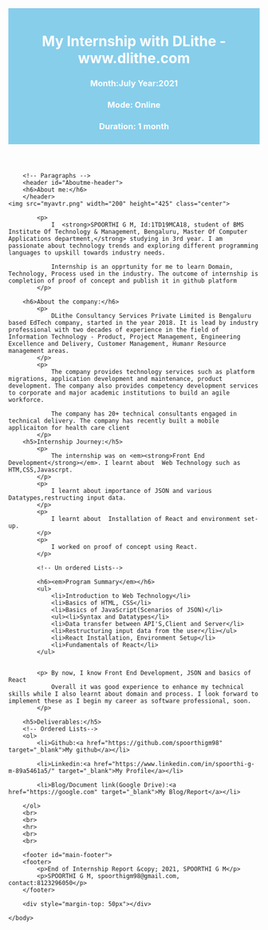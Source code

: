 <!DOCTYPE html>
<html>
	<head>
		<meta charset="utf-8">
		<title>Internship Report</title>
		<!--CSS Style start ---> 
		<!--Dont change the CSS unless you want to modify it -->
		<style type="text/css">
			#main-header{
				text-align: center;
				background-color: skyblue;
				color: white;
				padding: 10px;
			}
			#Aboutme-header{
			text-align: center;
				background-color: white;
				color: black;
				font-size: 38px;
				padding: 10px;	
			}
			#main-footer{
			text-align: center;
				background-color: skyblue;
				color: white;
				font-size: 18px;
				padding: 10px;
				width: 100%;
				height: 10%;	
			}
			.center {
 				 display: block;
				 margin-left: auto;
				 margin-right: auto;
				 width: 50%;
			}
		</style>
		<!--CSS Style end --->
	</head>
	<body>
		<!-- Headings -->
		<header id="main-header">
		<h1>My Internship with DLithe - www.dlithe.com</h1>
		<h3>Month:July Year:2021</h3>
		<h3>Mode: Online</h3>
		<h3>Duration: 1 month</h3>
		</header>

		<!-- Paragraphs -->
		<header id="Aboutme-header">
		<h6>About me:</h6>
		</header>
	<img src="myavtr.png" width="200" height="425" class="center">

			<p>
				I  <strong>SPOORTHI G M, Id:1TD19MCA18, student of BMS Institute Of Technology & Management, Bengaluru, Master Of Computer Applications department,</strong> studying in 3rd year. I am passionate about technology trends and exploring different programming languages to upskill towards industry needs. 

				Internship is an opprtunity for me to learn Domain, Technology, Process used in the industry. The outcome of internship is completion of proof of concept and publish it in github platform			
			</p>
			
		<h6>About the company:</h6>
			<p>
				DLithe Consultancy Services Private Limited is Bengaluru based EdTech company, started in the year 2018. It is lead by industry professional with two decades of experience in the field of Information Technology - Product, Project Management, Engineering Excellence and Delivery, Customer Management, Humanr Resource management areas. 
			</p>
			<p>
				The company provides technology services such as platform migrations, application development and maintenance, product development. The company also provides competency development services to corporate and major academic institutions to build an agile workforce.

				The company has 20+ technical consultants engaged in technical delivery. The company has recently built a mobile applicaiton for health care client
			</p>
		<h5>Internship Journey:</h5>
			<p>
				The internship was on <em><strong>Front End Development</strong></em>. I learnt about  Web Technology such as HTM,CSS,Javascrpt.
			</p>
			<p>
				I learnt about importance of JSON and various Datatypes,restructing input data.
			</p>
			<p>
				I learnt about  Installation of React and environment set-up. 
			</p>
			<p>
				I worked on proof of concept using React.
			</p>
			
			<!-- Un ordered Lists-->

			<h6><em>Program Summary</em></h6>
			<ul>
				<li>Introduction to Web Technology</li>
				<li>Basics of HTML, CSS</li>
				<li>Basics of JavaScript(Scenarios of JSON)</li>
				<ul><li>Syntax and Datatypes</li>
				<li>Data transfer between API'S,Client and Server</li>
				<li>Restructuring input data from the user</li></ul>
				<li>React Installation, Environment Setup</li>
				<li>Fundamentals of React</li>
			</ul>	


			<p> By now, I know Front End Development, JSON and basics of React
				Overall it was good experience to enhance my technical skills while I also learnt about domain and process. I look forward to implement these as I begin my career as software professional, soon.
			</p>

		<h5>Deliverables:</h5>
		<!-- Ordered Lists-->
		<ol>
			<li>Github:<a href="https://github.com/spoorthigm98" target="_blank">My github</a></li>

			<li>Linkedin:<a href="https://www.linkedin.com/in/spoorthi-g-m-89a5461a5/" target="_blank">My Profile</a></li>

			<li>Blog/Document link(Google Drive):<a href="https://google.com" target="_blank">My Blog/Report</a></li>

		</ol>
		<br>
		<br>
		<hr>
		<br>
		<br>

		<footer id="main-footer">
		<footer>
			<p>End of Internship Report &copy; 2021, SPOORTHI G M</p>
			<p>SPOORTHI G M, spoorthigm98@gmail.com, contact:8123296050</p>
		</footer>

		<div style="margin-top: 50px"></div>
		
	</body>
</html>


